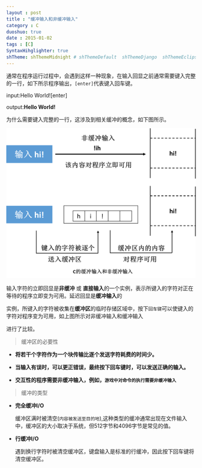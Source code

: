```yaml
---
layout : post
title : "缓冲输入和非缓冲输入"
category : C
duoshuo: true
date : 2015-01-02
tags : [C]
SyntaxHihglighter: true
shTheme: shThemeMidnight # shThemeDefault  shThemeDjango  shThemeEclipse  shThemeEmacs  shThemeFadeToGrey  shThemeMidnight  shThemeRDark
---
```


通常在程序运行过程中，会遇到这样一种现象，在输入回显之前通常需要键入完整的一行，如下所示程序输出，```[enter]```代表键入回车键。

input:Hello World![enter]

output:**Hello World!**

为什么需要键入完整的一行，这涉及到相关缓冲的概念，如下图所示。

![缓冲输入和非缓冲输入](/res/img/blog/2015/01/02/buffer.png)  

<!-- more -->

输入字符的立即回显是**非缓冲** 或 **直接输入**的一个实例，表示所键入的字符对正在等待的程序立即变为可用。延迟回显是**缓冲输入**的

实例，所键入的字符被收集在**缓冲区**的临时存储区域中，按下```回车键```可以使键入的字符对程序变为可用，如上图所示对非缓冲输入和缓冲输入

进行了比较。

>缓冲区的必要性

* **将若干个字符作为一个块传输比逐个发送字符耗费的时间少。**

* **当输入有误时，可以更正错误，最终按下回车键时，可以发送正确的输入。**

* **交互性的程序需要非缓冲输入，例如，```游戏中对命令的执行需要非缓冲输入```**

>缓冲的类型

* **完全缓冲I/O**

	缓冲区满时被清空(```内容被发送至目的地```),这种类型的缓冲通常出现在文件输入中，缓冲区的大小取决于系统，但512字节和4096字节是常见的值。
	
* **行缓冲I/O**

	遇到换行字符时被清空缓冲区，键盘输入是标准的行缓冲，因此按下回车键将清空缓冲区。





